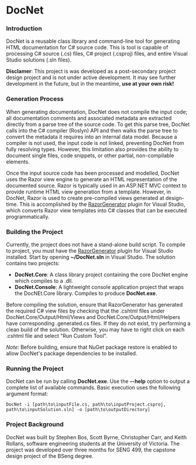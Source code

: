 DocNet
======
### Introduction
DocNet is a reusable class library and command-line tool for generating HTML documentation for C# source code. This is tool is capable of processing C# source (.cs) files, C# project (.csproj) files, and entire Visual Studio solutions (.sln files).

__Disclamer__: This project is was developed as a post-secondary project design project and is not under active development. It may see further development in the future, but in the meantime, __use at your own risk!__
  
### Generation Process
When generating documentation, DocNet does not compile the input code; all documentation comments and associated metadata are extracted directly from a parse tree of the source code. To get this parse tree, DocNet calls into the C# compiler (Roslyn) API and then walks the parse tree to convert the metadata it requires into an internal data model. Because a compiler is not used, the input code is not linked, preventing DocNet from fully resolving types. However, this limitation also provides the ability to document single files, code snippets, or other partial, non-compilable elements. 

Once the input source code has been processed and modelled, DocNet uses the Razor view engine to generate an HTML representation of the documented source. Razor is typically used in an ASP.NET MVC context to provide runtime HTML view generation from a template. However, in DocNet, Razor is used to create pre-compiled views generated at design-time. This is accomplished by the [RazorGenerator](https://github.com/RazorGenerator/RazorGenerator) plugin for Visual Studio, which converts Razor view templates into C# classes that can be executed programmatically.

###  Building the Project
Currently, the project does not have a stand-alone build script. To compile to project, you must have the [RazorGenerator](https://github.com/RazorGenerator/RazorGenerator) plugin for Visual Studio installed. Start by opening __~/DocNet.sln__ in Visual Studio. The solution contains two projects:
- __DocNet.Core__: A class library project containing the core DocNet engine which compiles to a .dll.
- __DocNet.Console__: A lightweight console application project that wraps the DocNEt.Core library. Compiles to produce __DocNet.exe__.

Before compiling the solution, ensure that RazorGenerator has generated the required C# view files by checking that the .cshtml files under DocNet.Core/Output/Html/Views and DocNet.Core/Output/Html/Helpers have corresponding .generated.cs files. If they do not exist, try performing a clean build of the solution. Otherwise, you may have to right click on each .cshtml file and select "Run Custom Tool".

_Note:_ Before building, ensure that NuGet package restore is enabled to allow DocNet's package dependencies to be installed.

### Running the Project
DocNet can be run by calling __DocNet.exe__. Use the __--help__ option to output a complete list of available commands. Basic execution uses the following argument format:

```DocNet -i [path\to\inputFile.cs, path\to\inputProject.csproj, path\to\inputSolution.sln] -o [path\to\outputDirectory]```

### Project Background
DocNet was built by Stephen Bos, Scott Byrne, Christopher Carr, and Keith Rollans, software engineering students at the University of Victoria. The project was developed over three months for SENG 499, the capstone design project of the BSeng degree.

